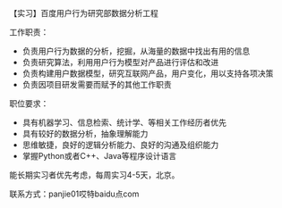 【实习】百度用户行为研究部数据分析工程

工作职责：

- 负责用户行为数据的分析，挖掘，从海量的数据中找出有用的信息
- 负责研究算法，利用用户行为模型对产品进行评估和改进
- 负责构建用户数据模型，研究互联网产品，用户变化，用以支持各项决策
- 负责因项目研发需要而赋予的其他工作职责

职位要求：

- 具有机器学习、信息检索、统计学、等相关工作经历者优先
- 具有较好的数据分析，抽象理解能力
- 思维敏捷，良好的逻辑分析能力、良好的沟通及组织能力
- 掌握Python或者C++、Java等程序设计语言

能长期实习者优先考虑，每周实习4-5天，北京。

联系方式：panjie01哎特baidu点com
